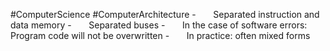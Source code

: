 #ComputerScience #ComputerArchitecture 
-       Separated instruction and data memory
-       Separated buses
-       In the case of software errors: Program code will not be overwritten
-       In practice: often mixed forms